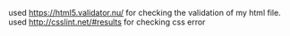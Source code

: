 used  https://html5.validator.nu/ for checking the validation of my html file.
used http://csslint.net/#results for checking css  error
